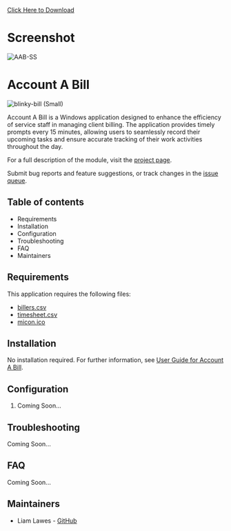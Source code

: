 [Click Here to Download](https://github.com/sudosendit/AccountABill-publicbeta/archive/refs/heads/main.zip)

# Screenshot

![AAB-SS](https://github.com/user-attachments/assets/12a80c90-4ecb-4bdf-b80a-14ba7146ec9c)


# Account A Bill

![blinky-bill (Small)](https://github.com/user-attachments/assets/8f99b16e-5a86-48df-a422-085a050c66d7)

Account A Bill is a Windows application designed to enhance the efficiency of service staff in managing client billing. The application provides timely prompts every 15 minutes, allowing users to seamlessly record their upcoming tasks and ensure accurate tracking of their work activities throughout the day.

For a full description of the module, visit the
[project page](https://github.com/sudosendit/AccountABill-publicbeta/).

Submit bug reports and feature suggestions, or track changes in the
[issue queue](https://github.com/sudosendit/AccountABill-publicbeta/issues).


## Table of contents

- Requirements
- Installation
- Configuration
- Troubleshooting
- FAQ
- Maintainers


## Requirements

This application requires the following files:

- [billers.csv](billers.csv)
- [timesheet.csv](timesheet.csv)
- [micon.ico](micon.ico)


## Installation

No installation required. For further information, see
[User Guide for Account A Bill](https://github.com/sudosendit/AccountABill-publicbeta/).


## Configuration

1. Coming Soon...


## Troubleshooting

Coming Soon...


## FAQ

Coming Soon...


## Maintainers

- Liam Lawes - [GitHub](https://github.com/sudosendit/)
